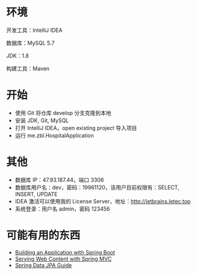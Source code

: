 # 环境


开发工具：IntelliJ IDEA

数据库：MySQL 5.7

JDK：1.8

构建工具：Maven


# 开始

- 使用 Git 将仓库 develop 分支克隆到本地
- 安装 JDK, Git, MySQL 
- 打开 IntelliJ IDEA，open existing project 导入项目
- 运行 me.zbl.HospitalApplication

# 其他

- 数据库 IP：47.93.187.44，端口 3306
- 数据库用户名：dev，密码：19961120，该用户目前权限有：SELECT, INSERT, UPDATE
- IDEA 激活可以使用我的 License Server，地址：http://jetbrains.letec.top
- 系统登录：用户名 admin，密码 123456


# 可能有用的东西


- [Building an Application with Spring Boot](https://spring.io/guides/gs/spring-boot/)
- [Serving Web Content with Spring MVC](https://spring.io/guides/gs/serving-web-content/)
- [Spring Data JPA Guide](https://spring.io/guides/gs/accessing-data-jpa/)
